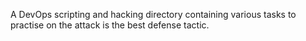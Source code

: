 A DevOps scripting and hacking directory containing various tasks to practise on the attack is the best defense tactic.

